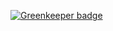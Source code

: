 
[![Greenkeeper badge](https://badges.greenkeeper.io/wps13/node-iniciantes.svg)](https://greenkeeper.io/)
